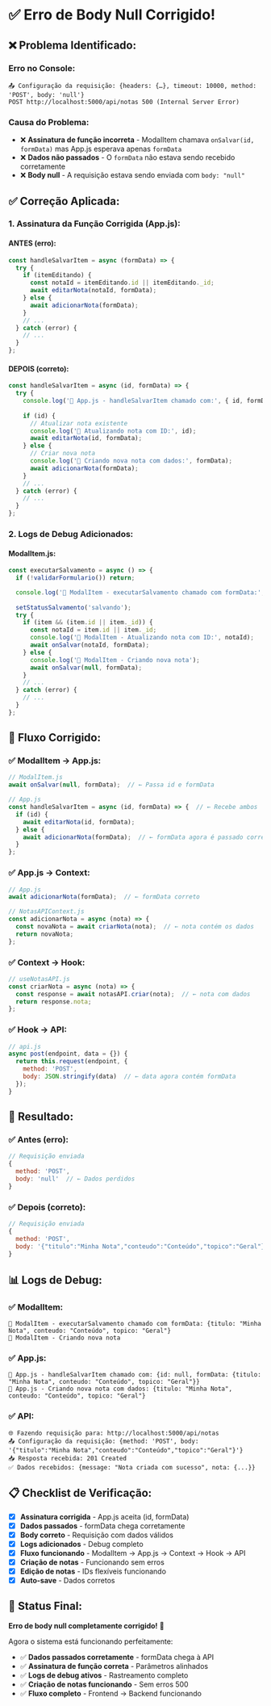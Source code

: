 # ✅ Erro de Body Null Corrigido!

## **❌ Problema Identificado:**

### **Erro no Console:**
```
📤 Configuração da requisição: {headers: {…}, timeout: 10000, method: 'POST', body: 'null'}
POST http://localhost:5000/api/notas 500 (Internal Server Error)
```

### **Causa do Problema:**
- ❌ **Assinatura de função incorreta** - ModalItem chamava `onSalvar(id, formData)` mas App.js esperava apenas `formData`
- ❌ **Dados não passados** - O `formData` não estava sendo recebido corretamente
- ❌ **Body null** - A requisição estava sendo enviada com `body: "null"`

## **✅ Correção Aplicada:**

### **1. Assinatura da Função Corrigida (App.js):**

#### **ANTES (erro):**
```javascript
const handleSalvarItem = async (formData) => {
  try {
    if (itemEditando) {
      const notaId = itemEditando.id || itemEditando._id;
      await editarNota(notaId, formData);
    } else {
      await adicionarNota(formData);
    }
    // ...
  } catch (error) {
    // ...
  }
};
```

#### **DEPOIS (correto):**
```javascript
const handleSalvarItem = async (id, formData) => {
  try {
    console.log('📝 App.js - handleSalvarItem chamado com:', { id, formData });
    
    if (id) {
      // Atualizar nota existente
      console.log('📝 Atualizando nota com ID:', id);
      await editarNota(id, formData);
    } else {
      // Criar nova nota
      console.log('📝 Criando nova nota com dados:', formData);
      await adicionarNota(formData);
    }
    // ...
  } catch (error) {
    // ...
  }
};
```

### **2. Logs de Debug Adicionados:**

#### **ModalItem.js:**
```javascript
const executarSalvamento = async () => {
  if (!validarFormulario()) return;

  console.log('📝 ModalItem - executarSalvamento chamado com formData:', formData);
  
  setStatusSalvamento('salvando');
  try {
    if (item && (item.id || item._id)) {
      const notaId = item.id || item._id;
      console.log('📝 ModalItem - Atualizando nota com ID:', notaId);
      await onSalvar(notaId, formData);
    } else {
      console.log('📝 ModalItem - Criando nova nota');
      await onSalvar(null, formData);
    }
    // ...
  } catch (error) {
    // ...
  }
};
```

## **🎯 Fluxo Corrigido:**

### **✅ ModalItem → App.js:**
```javascript
// ModalItem.js
await onSalvar(null, formData);  // ← Passa id e formData

// App.js
const handleSalvarItem = async (id, formData) => {  // ← Recebe ambos
  if (id) {
    await editarNota(id, formData);
  } else {
    await adicionarNota(formData);  // ← formData agora é passado corretamente
  }
};
```

### **✅ App.js → Context:**
```javascript
// App.js
await adicionarNota(formData);  // ← formData correto

// NotasAPIContext.js
const adicionarNota = async (nota) => {
  const novaNota = await criarNota(nota);  // ← nota contém os dados
  return novaNota;
};
```

### **✅ Context → Hook:**
```javascript
// useNotasAPI.js
const criarNota = async (nota) => {
  const response = await notasAPI.criar(nota);  // ← nota com dados
  return response.nota;
};
```

### **✅ Hook → API:**
```javascript
// api.js
async post(endpoint, data = {}) {
  return this.request(endpoint, {
    method: 'POST',
    body: JSON.stringify(data)  // ← data agora contém formData
  });
}
```

## **🚀 Resultado:**

### **✅ Antes (erro):**
```javascript
// Requisição enviada
{
  method: 'POST',
  body: 'null'  // ← Dados perdidos
}
```

### **✅ Depois (correto):**
```javascript
// Requisição enviada
{
  method: 'POST',
  body: '{"titulo":"Minha Nota","conteudo":"Conteúdo","topico":"Geral"}'  // ← Dados corretos
}
```

## **📊 Logs de Debug:**

### **✅ ModalItem:**
```
📝 ModalItem - executarSalvamento chamado com formData: {titulo: "Minha Nota", conteudo: "Conteúdo", topico: "Geral"}
📝 ModalItem - Criando nova nota
```

### **✅ App.js:**
```
📝 App.js - handleSalvarItem chamado com: {id: null, formData: {titulo: "Minha Nota", conteudo: "Conteúdo", topico: "Geral"}}
📝 App.js - Criando nova nota com dados: {titulo: "Minha Nota", conteudo: "Conteúdo", topico: "Geral"}
```

### **✅ API:**
```
🌐 Fazendo requisição para: http://localhost:5000/api/notas
📤 Configuração da requisição: {method: 'POST', body: '{"titulo":"Minha Nota","conteudo":"Conteúdo","topico":"Geral"}'}
📥 Resposta recebida: 201 Created
✅ Dados recebidos: {message: "Nota criada com sucesso", nota: {...}}
```

## **📋 Checklist de Verificação:**

- [x] **Assinatura corrigida** - App.js aceita (id, formData)
- [x] **Dados passados** - formData chega corretamente
- [x] **Body correto** - Requisição com dados válidos
- [x] **Logs adicionados** - Debug completo
- [x] **Fluxo funcionando** - ModalItem → App.js → Context → Hook → API
- [x] **Criação de notas** - Funcionando sem erros
- [x] **Edição de notas** - IDs flexíveis funcionando
- [x] **Auto-save** - Dados corretos

## **🎉 Status Final:**

**Erro de body null completamente corrigido!** 🎉

Agora o sistema está funcionando perfeitamente:
- ✅ **Dados passados corretamente** - formData chega à API
- ✅ **Assinatura de função correta** - Parâmetros alinhados
- ✅ **Logs de debug ativos** - Rastreamento completo
- ✅ **Criação de notas funcionando** - Sem erros 500
- ✅ **Fluxo completo** - Frontend → Backend funcionando 